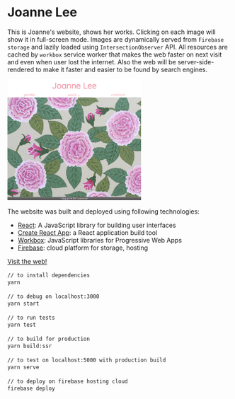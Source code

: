 # Joanne Lee

This is Joanne's website, shows her works. Clicking on each image will show it in full-screen mode. Images are dynamically served from `Firebase storage` and lazily loaded using `IntersectionObserver` API. All resources are cached by `workbox` service worker that makes the web faster on next visit and even when user lost the internet. Also the web will be server-side-rendered to make it faster and easier to be found by search engines.

<img src="Joanne-home.PNG" width="60%">

The website was built and deployed using following technologies: 
* [React](https://reactjs.org/): A JavaScript library for building user interfaces
* [Create React App](https://github.com/facebookincubator/create-react-app): a React application build tool
* [Workbox](https://workboxjs.org/): JavaScript libraries for Progressive Web Apps
* [Firebase](https://firebase.google.com/): cloud platform for storage, hosting

[Visit the web!](https://react-joanne.firebaseapp.com)


```
// to install dependencies
yarn

// to debug on localhost:3000
yarn start

// to run tests
yarn test

// to build for production
yarn build:ssr

// to test on localhost:5000 with production build
yarn serve

// to deploy on firebase hosting cloud
firebase deploy
```